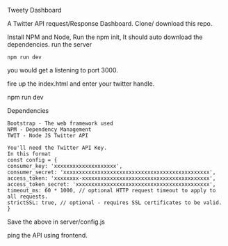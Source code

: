 Tweety Dashboard

A Twitter API request/Response Dashboard.
Clone/ download this repo.

Install NPM and Node,
Run the npm init, 
It should auto download the dependencies.
run the server

    npm run dev
 you would get a listening to port 3000.
 
 fire up the index.html and enter your twitter handle.

npm run dev

Dependencies

    Bootstrap - The web framework used
    NPM - Dependency Management    
    TWIT - Node JS Twitter API 
    
    You'll need the Twitter API Key. 
    In this format
    const config = {
    consumer_key: 'xxxxxxxxxxxxxxxxxxxx',
    consumer_secret: 'xxxxxxxxxxxxxxxxxxxxxxxxxxxxxxxxxxxxxxxxxxxxxxx',
    access_token: 'xxxxxxxx-xxxxxxxxxxxxxxxxxxxxxxxxxxxxxxxxxxxxxxxxx',
    access_token_secret: 'xxxxxxxxxxxxxxxxxxxxxxxxxxxxxxxxxxxxxxxxxxx',
    timeout_ms: 60 * 1000, // optional HTTP request timeout to apply to all requests.
    strictSSL: true, // optional - requires SSL certificates to be valid.
    }

Save the above in server/config.js

ping the API using frontend. 

